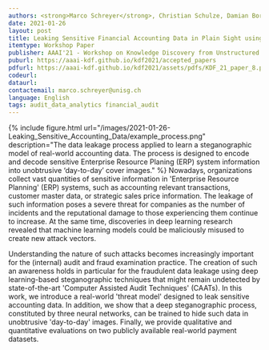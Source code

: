 ```yaml
---
authors: <strong>Marco Schreyer</strong>, Christian Schulze, Damian Borth
date: 2021-01-26
layout: post
title: Leaking Sensitive Financial Accounting Data in Plain Sight using Deep Autoencoder Neural Networks
itemtype: Workshop Paper
publisher: AAAI'21 - Workshop on Knowledge Discovery from Unstructured Data in Financial Services
puburl: https://aaai-kdf.github.io/kdf2021/accepted_papers
pdfurl: https://aaai-kdf.github.io/kdf2021/assets/pdfs/KDF_21_paper_8.pdf
codeurl:
dataurl:
contactemail: marco.schreyer@unisg.ch
language: English
tags: audit_data_analytics financial_audit
---
```


{% include figure.html url="/images/2021-01-26-Leaking_Sensitive_Accounting_Data/example_process.png" 
description="The data leakage process applied to learn a steganographic model of real-world accounting data. The process is designed to encode and decode sensitive Enterprise Resource Planing (ERP) system information into unobtrusive ‘day-to-day’ cover images." %} 
Nowadays, organizations collect vast quantities of sensitive information in 'Enterprise Resource Planning' (ERP) systems, such as accounting relevant transactions, customer master data, or strategic sales price information. The leakage of such information poses a severe threat for companies as the number of incidents and the reputational damage to those experiencing them continue to increase. At the same time, discoveries in deep learning research revealed that machine learning models could be maliciously misused to create new attack vectors. 

Understanding the nature of such attacks becomes increasingly important for the (internal) audit and fraud examination practice. The creation of such an awareness holds in particular for the fraudulent data leakage using deep learning-based steganographic techniques that might remain undetected by state-of-the-art 'Computer Assisted Audit Techniques' (CAATs). In this work, we introduce a real-world 'threat model' designed to leak sensitive accounting data. In addition, we show that a deep steganographic process, constituted by three neural networks, can be trained to hide such data in unobtrusive 'day-to-day' images. Finally, we provide qualitative and quantitative evaluations on two publicly available real-world payment datasets.
